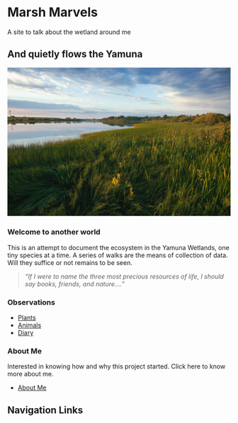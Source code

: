 # Marsh Marvels

  A site to talk about the wetland around me
  
## And quietly flows the Yamuna

![Yamuna](images/yamuna_front.jpg)

### Welcome to another world

This is an attempt to document the ecosystem in the Yamuna Wetlands, one tiny species at a time. A series of walks are the means of collection of data. Will they suffice or not remains to be seen.

>*“If I were to name the three most precious resources of life, I should say books, friends, and nature....”*

### Observations
  
* [Plants](plants/plants_index.md)
* [Animals](animals/animals_index.md)
* [Diary](observations.md)

### About Me

Interested in knowing how and why this project started. Click here to know more about me.

* [About Me](about.md)

## Navigation Links

